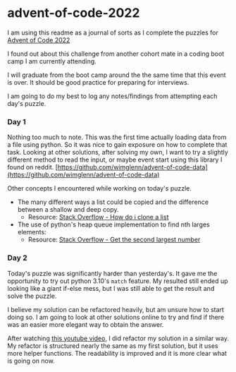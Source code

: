 # advent-of-code-2022

I am using this readme as a journal of sorts as I complete the puzzles for [Advent of Code 2022](https://adventofcode.com/)

I found out about this challenge from another cohort mate in a coding boot camp I am currently attending.

I will graduate from the boot camp around the the same time that this event is over. It should be good practice for preparing for interviews.

I am going to do my best to log any notes/findings from attempting each day's puzzle.

### Day 1
Nothing too much to note. This was the first time actually loading data from a file using python. So it was nice to gain exposure on how to complete that task. Looking at other solutions, after solving my own, I want to try a slightly different method to read the input, or maybe event start using this library I found on reddit. [https://github.com/wimglenn/advent-of-code-data](https://github.com/wimglenn/advent-of-code-data)

Other concepts I encountered while working on today's puzzle.
* The many different ways a list could be copied and the difference between a shallow and deep copy.
  * Resource: [Stack Overflow - How do i clone a list](https://stackoverflow.com/questions/2612802/how-do-i-clone-a-list-so-that-it-doesnt-change-unexpectedly-after-assignment)
* The use of python's heap queue implementation to find nth larges elements:
  * Resource: [Stack Overflow - Get the second largest number](https://stackoverflow.com/questions/16225677/get-the-second-largest-number-in-a-list-in-linear-time)

### Day 2
Today's puzzle was significantly harder than yesterday's. It gave me the opportunity to try out python 3.10's `match` feature. My resulted still ended up looking like a giant if-else mess, but I was still able to get the result and solve the puzzle.

I believe my solution can be refactored heavily, but am unsure how to start doing so. I am going to look at other solutions online to try and find if there was an easier more elegant way to obtain the answer.

After watching [this youtube video](https://www.youtube.com/watch?v=gLlj_P8edJY), I did refactor my solution in a similar way. My refactor is structured nearly the same as my first solution, but it uses more helper functions. The readability is improved and it is more clear what is going on now.
